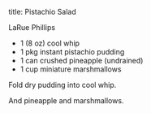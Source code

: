 title: Pistachio Salad

LaRue Phillips

* 1 (8 oz) cool whip 
* 1 pkg instant pistachio pudding
* 1 can crushed pineapple (undrained)
* 1 cup miniature marshmallows

Fold dry pudding into cool whip.  

And pineapple and marshmallows.
